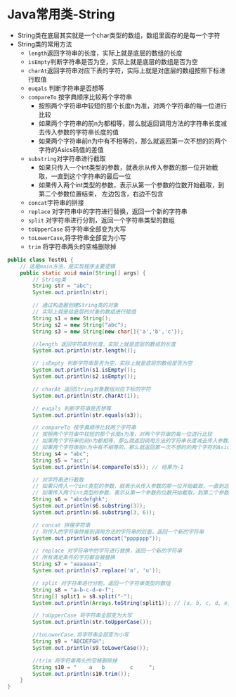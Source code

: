 # Java常用类-String

- String类在底层其实就是一个char类型的数组，数组里面存的是每一个字符
- String类的常用方法
  - `length`返回字符串的长度，实际上就是底层的数组的长度
  - `isEmpty`判断字符串是否为空，实际上就是底层的数组是否为空
  - `charAt`返回字符串对应下表的字符，实际上就是对底层的数组按照下标进行取值
  - `euqals` 判断字符串是否想等
  - `compareTo` 按字典顺序比较两个字符串
    - 按照两个字符串中较短的那个长度n为准，对两个字符串的每一位进行比较
    - 如果两个字符串的前n为都相等，那么就返回调用方法的字符串长度减去传入参数的字符串长度的值
    - 如果两个字符串前n为中有不相等的，那么就返回第一次不想的的两个字符的Asics码值的差值
  - `substring`对字符串进行截取
    - 如果只传入一个int类型的参数，就表示从传入参数的那一位开始截取，一直到这个字符串的最后一位
    - 如果传入两个int类型的参数，表示从第一个参数的位数开始截取，到第二个参数位置结束， 左边包含，右边不包含
  - `concat`字符串的拼接
  - `replace` 对字符串中的字符进行替换，返回一个新的字符串
  - `split` 对字符串进行分割，返回一个字符串类型的数组
  - `toUpperCase` 将字符串全部变为大写
  - `toLowerCase`,将字符串全部变为小写
  - `trim` 将字符串两头的空格删除掉

```java
public class Test01 {
    // 这是main方法，是实现程序主要逻辑
    public static void main(String[] args) {
        // String类
        String str = "abc";
        System.out.println(str);

        // 通过构造器创建String类的对象
        // 实际上就是给底层的对象的数组进行赋值
        String s1 = new String();
        String s2 = new String("abc");
        String s3 = new String(new char[]{'a','b','c'});

        //length 返回字符串的长度，实际上就是底层的数组的长度
        System.out.println(str.length());

        // isEmpty 判断字符串是否为空，实际上就是底层的数组是否为空
        System.out.println(s1.isEmpty());
        System.out.println(s2.isEmpty());

        // charAt 返回String对象数组对应下标的字符
        System.out.println(str.charAt(1));

        // euqals 判断字符串是否想等
        System.out.println(str.equals(s3));

        // compareTo 按字典顺序比较两个字符串
        // 按照两个字符串中较短的那个长度n为准，对两个字符串的每一位进行比较
        // 如果两个字符串的前n为都相等，那么就返回调用方法的字符串长度减去传入参数的字符串长度的值
        // 如果两个字符串前n为中有不相等的，那么就返回第一次不想的的两个字符的Asics码值的差值
        String s4 = "abc";
        String s5 = "acc";
        System.out.println(s4.compareTo(s5)); // 结果为-1

        // 对字符串进行截取
        // 如果只传入一个int类型的参数，就表示从传入参数的那一位开始截取，一直到这个字符串的最后一位
        // 如果传入两个int类型的参数，表示从第一个参数的位数开始截取，到第二个参数位置结束， 左边包含，右边不包含
        String s6 = "abcdefghk";
        System.out.println(s6.substring(3));
        System.out.println(s6.substring(3, 6));

        // concat 拼接字符串
        // 将传入的字符串拼接到调用方法的字符串的后面，返回一个新的字符串
        System.out.println(s6.concat("ppppppp"));

        // replace 对字符串中的字符进行替换，返回一个新的字符串
        // 所有满足条件的字符都会被替换
        String s7 = "aaaaaaa";
        System.out.println(s7.replace('a', 'u'));

        // split 对字符串进行分割，返回一个字符串类型的数组
        String s8 = "a-b-c-d-e-f";
        String[] split1 = s8.split("-");
        System.out.println(Arrays.toString(split1)); // [a, b, c, d, e, f]

        // toUpperCase 将字符串全部变为大写
        System.out.println(str.toUpperCase());

        //toLowerCase,将字符串全部变为小写
        String s9 = "ABCDEFGH";
        System.out.println(s9.toLowerCase());

        //trim 将字符串两头的空格删除掉
        String s10 = "    a   b        c     ";
        System.out.println(s10.trim());
    }
}
```

